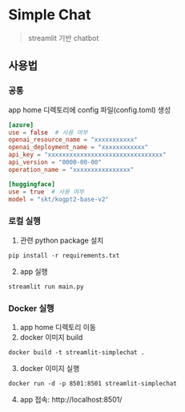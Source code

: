 # Simple Chat

> streamlit 기반 chatbot

## 사용법
### 공통

app home 디렉토리에 config 파일(config.toml) 생성

```toml
[azure]
use = false  # 사용 여부
openai_resource_name = "xxxxxxxxxxx"
openai_deployment_name = "xxxxxxxxxxxx"
api_key = "xxxxxxxxxxxxxxxxxxxxxxxxxxxxxxxx"
api_version = "0000-00-00"
operation_name = "xxxxxxxxxxxxxxxx"

[huggingface]
use = true  # 사용 여부
model = "skt/kogpt2-base-v2"
```

### 로컬 실행

1. 관련 python package 설치
```shell
pip install -r requirements.txt
```

2. app 실행
```shell
streamlit run main.py
```

### Docker 실행

1. app home 디렉토리 이동
2. docker 이미지 build
```shell
docker build -t streamlit-simplechat .
```
3. docker 이미지 실행
```shell
docker run -d -p 8501:8501 streamlit-simplechat
```
4. app 접속: http://localhost:8501/